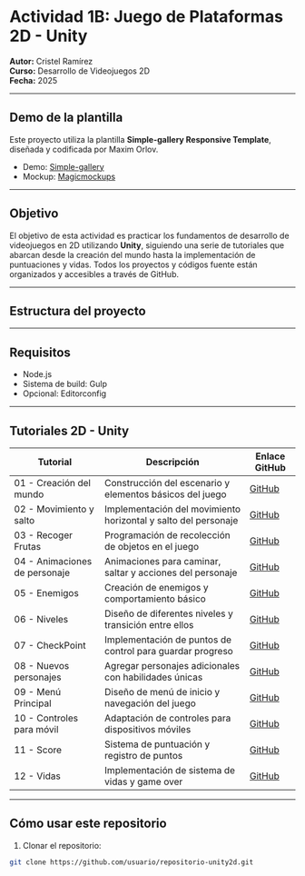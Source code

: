 # Actividad 1B: Juego de Plataformas 2D - Unity

**Autor:** Cristel Ramírez  
**Curso:** Desarrollo de Videojuegos 2D  
**Fecha:** 2025  

---

## Demo de la plantilla
Este proyecto utiliza la plantilla **Simple-gallery Responsive Template**, diseñada y codificada por Maxim Orlov.  

- Demo: [Simple-gallery](http://website-templates.github.io/simple-gallery_responsive-template)  
- Mockup: [Magicmockups](http://magicmockups.com/)

---

## Objetivo
El objetivo de esta actividad es practicar los fundamentos de desarrollo de videojuegos en 2D utilizando **Unity**, siguiendo una serie de tutoriales que abarcan desde la creación del mundo hasta la implementación de puntuaciones y vidas. Todos los proyectos y códigos fuente están organizados y accesibles a través de GitHub.

---

## Estructura del proyecto



---

## Requisitos
- Node.js  
- Sistema de build: Gulp  
- Opcional: Editorconfig  

---

## Tutoriales 2D - Unity

| Tutorial | Descripción | Enlace GitHub |
|----------|-------------|---------------|
| 01 - Creación del mundo | Construcción del escenario y elementos básicos del juego | [GitHub](https://github.com/usuario/proyecto-unity-tutorial01) |
| 02 - Movimiento y salto | Implementación del movimiento horizontal y salto del personaje | [GitHub](https://github.com/usuario/proyecto-unity-tutorial02) |
| 03 - Recoger Frutas | Programación de recolección de objetos en el juego | [GitHub](https://github.com/usuario/proyecto-unity-tutorial03) |
| 04 - Animaciones de personaje | Animaciones para caminar, saltar y acciones del personaje | [GitHub](https://github.com/usuario/proyecto-unity-tutorial04) |
| 05 - Enemigos | Creación de enemigos y comportamiento básico | [GitHub](https://github.com/usuario/proyecto-unity-tutorial05) |
| 06 - Niveles | Diseño de diferentes niveles y transición entre ellos | [GitHub](https://github.com/usuario/proyecto-unity-tutorial06) |
| 07 - CheckPoint | Implementación de puntos de control para guardar progreso | [GitHub](https://github.com/usuario/proyecto-unity-tutorial07) |
| 08 - Nuevos personajes | Agregar personajes adicionales con habilidades únicas | [GitHub](https://github.com/usuario/proyecto-unity-tutorial08) |
| 09 - Menú Principal | Diseño de menú de inicio y navegación del juego | [GitHub](https://github.com/usuario/proyecto-unity-tutorial09) |
| 10 - Controles para móvil | Adaptación de controles para dispositivos móviles | [GitHub](https://github.com/usuario/proyecto-unity-tutorial10) |
| 11 - Score | Sistema de puntuación y registro de puntos | [GitHub](https://github.com/usuario/proyecto-unity-tutorial11) |
| 12 - Vidas | Implementación de sistema de vidas y game over | [GitHub](https://github.com/usuario/proyecto-unity-tutorial12) |

---

## Cómo usar este repositorio

1. Clonar el repositorio:  
```bash
git clone https://github.com/usuario/repositorio-unity2d.git


